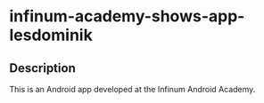 # infinum-academy-shows-app-lesdominik

## Description

This is an Android app developed at the Infinum Android Academy.
